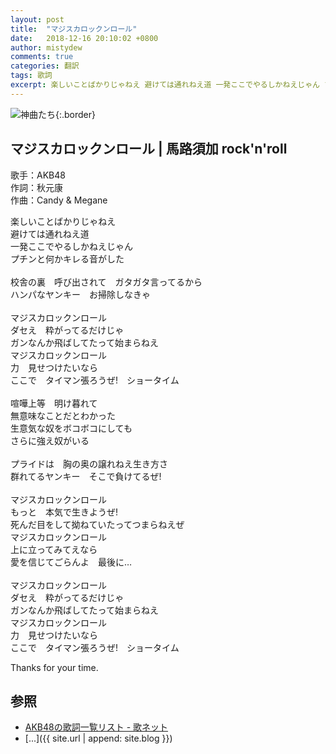 ```yaml
---
layout: post
title:  "マジスカロックンロール"
date:   2018-12-16 20:10:02 +0800
author: mistydew
comments: true
categories: 翻訳
tags: 歌詞
excerpt: 楽しいことばかりじゃねえ 避けては通れねえ道 一発ここでやるしかねえじゃん プチンと何かキレる音がした
---
```

![神曲たち](https://raw.githubusercontent.com/mistydew/misc/master/cover/神曲たち.jpg){:.border}

## マジスカロックンロール | 馬路須加 rock'n'roll

歌手：AKB48<br>
作詞：秋元康<br>
作曲：Candy & Megane

楽しいことばかりじゃねえ<br>
避けては通れねえ道<br>
一発ここでやるしかねえじゃん<br>
プチンと何かキレる音がした<br>
<br>
校舎の裏　呼び出されて　ガタガタ言ってるから<br>
ハンパなヤンキー　お掃除しなきゃ<br>
<br>
マジスカロックンロール<br>
ダセえ　粋がってるだけじゃ<br>
ガンなんか飛ばしてたって始まらねえ<br>
マジスカロックンロール<br>
力　見せつけたいなら<br>
ここで　タイマン張ろうぜ!　ショータイム<br>
<br>
喧嘩上等　明け暮れて<br>
無意味なことだとわかった<br>
生意気な奴をボコボコにしても<br>
さらに強え奴がいる<br>
<br>
プライドは　胸の奥の譲れねえ生き方さ<br>
群れてるヤンキー　そこで負けてるぜ!<br>
<br>
マジスカロックンロール<br>
もっと　本気で生きようぜ!<br>
死んだ目をして拗ねていたってつまらねえぜ<br>
マジスカロックンロール<br>
上に立ってみてえなら<br>
愛を信じてごらんよ　最後に…<br>
<br>
マジスカロックンロール<br>
ダセえ　粋がってるだけじゃ<br>
ガンなんか飛ばしてたって始まらねえ<br>
マジスカロックンロール<br>
力　見せつけたいなら<br>
ここで　タイマン張ろうぜ!　ショータイム

Thanks for your time.

## 参照
* [AKB48の歌詞一覧リスト - 歌ネット](https://www.uta-net.com/artist/6636)
* [...]({{ site.url | append: site.blog }})
